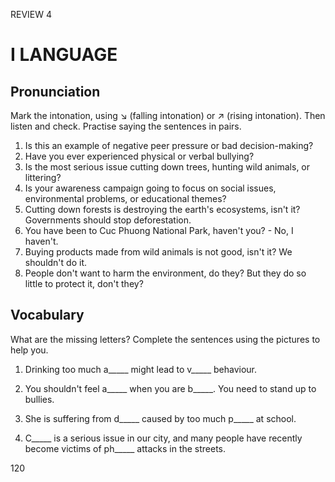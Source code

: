 REVIEW 4

# I LANGUAGE

## Pronunciation

Mark the intonation, using ↘ (falling intonation) or ↗ (rising intonation). Then listen and check. Practise saying the sentences in pairs.

1. Is this an example of negative peer pressure or bad decision-making?
2. Have you ever experienced physical or verbal bullying?
3. Is the most serious issue cutting down trees, hunting wild animals, or littering?
4. Is your awareness campaign going to focus on social issues, environmental problems, or educational themes?
5. Cutting down forests is destroying the earth's ecosystems, isn't it? Governments should stop deforestation.
6. You have been to Cuc Phuong National Park, haven't you? - No, I haven't.
7. Buying products made from wild animals is not good, isn't it? We shouldn't do it.
8. People don't want to harm the environment, do they? But they do so little to protect it, don't they?

## Vocabulary

What are the missing letters? Complete the sentences using the pictures to help you.

1. Drinking too much a_____ might lead to v_____ behaviour.

2. You shouldn't feel a_____ when you are b_____. You need to stand up to bullies.

3. She is suffering from d_____ caused by too much p_____ at school.

4. C_____ is a serious issue in our city, and many people have recently become victims of ph_____ attacks in the streets.

120